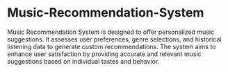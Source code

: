 # Music-Recommendation-System
 Music Recommendation System is  designed to offer personalized music suggestions. It assesses user preferences, genre selections, and historical listening data to generate custom recommendations. The system aims to enhance user satisfaction by providing accurate and relevant music suggestions based on individual tastes and behavior.
